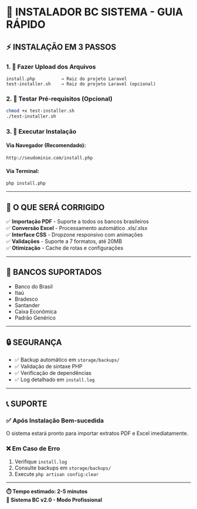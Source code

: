 # 🚀 INSTALADOR BC SISTEMA - GUIA RÁPIDO

## ⚡ INSTALAÇÃO EM 3 PASSOS

### 1. 📁 Fazer Upload dos Arquivos
```
install.php          → Raiz do projeto Laravel
test-installer.sh    → Raiz do projeto Laravel (opcional)
```

### 2. 🧪 Testar Pré-requisitos (Opcional)
```bash
chmod +x test-installer.sh
./test-installer.sh
```

### 3. 🚀 Executar Instalação

#### Via Navegador (Recomendado):
```
http://seudominio.com/install.php
```

#### Via Terminal:
```bash
php install.php
```

---

## 🎯 O QUE SERÁ CORRIGIDO

✅ **Importação PDF** - Suporte a todos os bancos brasileiros  
✅ **Conversão Excel** - Processamento automático .xls/.xlsx  
✅ **Interface CSS** - Dropzone responsivo com animações  
✅ **Validações** - Suporte a 7 formatos, até 20MB  
✅ **Otimização** - Cache de rotas e configurações  

---

## 🏦 BANCOS SUPORTADOS

- Banco do Brasil
- Itaú
- Bradesco  
- Santander
- Caixa Econômica
- Padrão Genérico

---

## 🔒 SEGURANÇA

- ✅ Backup automático em `storage/backups/`
- ✅ Validação de sintaxe PHP
- ✅ Verificação de dependências
- ✅ Log detalhado em `install.log`

---

## 📞 SUPORTE

### ✅ Após Instalação Bem-sucedida
O sistema estará pronto para importar extratos PDF e Excel imediatamente.

### ❌ Em Caso de Erro
1. Verifique `install.log`
2. Consulte backups em `storage/backups/`
3. Execute `php artisan config:clear`

---

**⏱️ Tempo estimado: 2-5 minutos**  
**🚀 Sistema BC v2.0 - Modo Profissional**
